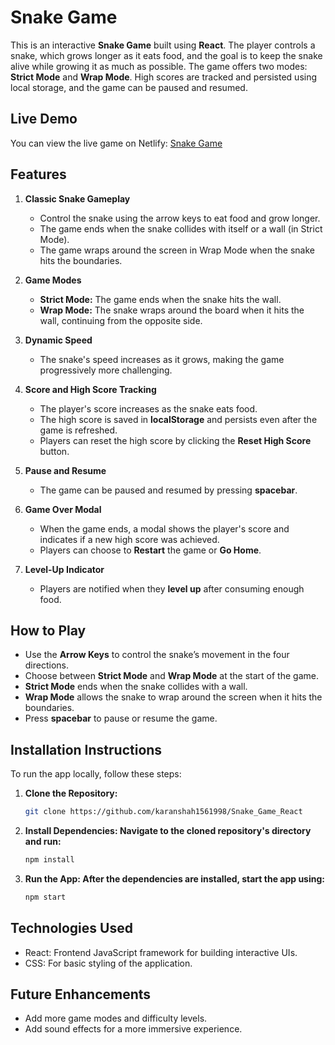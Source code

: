 # Snake Game

This is an interactive **Snake Game** built using **React**. The player controls a snake, which grows longer as it eats food, and the goal is to keep the snake alive while growing it as much as possible. The game offers two modes: **Strict Mode** and **Wrap Mode**. High scores are tracked and persisted using local storage, and the game can be paused and resumed.

## Live Demo

You can view the live game on Netlify: <a href="https://snakegameks.netlify.app/" target="_blank">Snake Game</a>

## Features

1. **Classic Snake Gameplay**
   - Control the snake using the arrow keys to eat food and grow longer.
   - The game ends when the snake collides with itself or a wall (in Strict Mode).
   - The game wraps around the screen in Wrap Mode when the snake hits the boundaries.

2. **Game Modes**
   - **Strict Mode:** The game ends when the snake hits the wall.
   - **Wrap Mode:** The snake wraps around the board when it hits the wall, continuing from the opposite side.

3. **Dynamic Speed**
   - The snake's speed increases as it grows, making the game progressively more challenging.

4. **Score and High Score Tracking**
   - The player's score increases as the snake eats food.
   - The high score is saved in **localStorage** and persists even after the game is refreshed.
   - Players can reset the high score by clicking the **Reset High Score** button.

5. **Pause and Resume**
   - The game can be paused and resumed by pressing **spacebar**.

6. **Game Over Modal**
   - When the game ends, a modal shows the player's score and indicates if a new high score was achieved.
   - Players can choose to **Restart** the game or **Go Home**.

7. **Level-Up Indicator**
   - Players are notified when they **level up** after consuming enough food.

## How to Play

- Use the **Arrow Keys** to control the snake’s movement in the four directions.
- Choose between **Strict Mode** and **Wrap Mode** at the start of the game.
- **Strict Mode** ends when the snake collides with a wall.
- **Wrap Mode** allows the snake to wrap around the screen when it hits the boundaries.
- Press **spacebar** to pause or resume the game.

## Installation Instructions

To run the app locally, follow these steps:

1. **Clone the Repository:**
   ```bash
   git clone https://github.com/karanshah1561998/Snake_Game_React
   
2. **Install Dependencies: Navigate to the cloned repository's directory and run:**
   ```bash
   npm install
   
3. **Run the App: After the dependencies are installed, start the app using:**  
   ```bash
   npm start

## Technologies Used
- React: Frontend JavaScript framework for building interactive UIs.
- CSS: For basic styling of the application.

## Future Enhancements

- Add more game modes and difficulty levels.
- Add sound effects for a more immersive experience.
